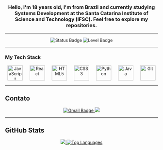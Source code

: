 <h3 align="center">Hello, I'm 18 years old, I'm from Brazil and currently studying Systems Development at the Santa Catarina Institute of Science and Technology (IFSC).
Feel free to explore my repositories. </h3>

---

<!--Status-->
<div align="center">
  <img src="https://img.shields.io/badge/Status-Active-green?style=for-the-badge&logo=appveyor" alt="Status Badge" />
  <img src="https://img.shields.io/badge/Level-Intermediate-blue?style=for-the-badge" alt="Level Badge" />
</div>

---

### My Tech Stack

<div align="center">
  <img href="https://developer.mozilla.org/en-US/docs/Web/JavaScript" src="https://cdn.jsdelivr.net/gh/devicons/devicon/icons/javascript/javascript-original.svg" height="50" alt="JavaScript" />
  <img width="15" />
  <img href="https://pt-br.legacy.reactjs.org/docs/getting-started.html" src="https://cdn.jsdelivr.net/gh/devicons/devicon/icons/react/react-original.svg" height="50" alt="React" />
  <img width="15" />
  <img href="https://developer.mozilla.org/en-US/docs/Glossary/HTML5" src="https://cdn.jsdelivr.net/gh/devicons/devicon/icons/html5/html5-original.svg" height="50" alt="HTML5" />
  <img width="15" />
  <img href="https://developer.mozilla.org/en-US/docs/Web/CSS" src="https://cdn.jsdelivr.net/gh/devicons/devicon/icons/css3/css3-original.svg" height="50" alt="CSS3" />
  <img width="15" />
  <img href="https://www.python.org/doc/" src="https://cdn.jsdelivr.net/gh/devicons/devicon/icons/python/python-original.svg" height="50" alt="Python" />
  <img width="15" />
  <img href="https://docs.oracle.com/en/java/" src="https://cdn.jsdelivr.net/gh/devicons/devicon/icons/java/java-original.svg" height="50" alt="Java" />
  <img width="15" />
  <img src="https://fekir.info/multimedia/git.png" height="50" alt="Git" />
  <img width="15" />
</div>

---

## Contato

<div align="center">
  <a href="https://mail.google.com/mail/?view=cm&fs=1&to=cttjoaoeduardo@gmail.com" target="_blank" >
    <img src="https://img.shields.io/badge/Gmail-D14836?style=for-the-badge&logo=gmail&logoColor=white" alt="Gmail Badge"/>
  </a>
  <a href="https://www.instagram.com/jedu.duart" target="_blank">
    <img src="https://img.shields.io/badge/Instagram-E4405F?style=for-the-badge&logo=instagram&logoColor=white">
  </a>
</div>

---


##  GitHub Stats
<div align="center">
  <a href= "https://github.com/Duarte-Joao">
  <img src="https://github-readme-stats.vercel.app/api?username=Duarte-Joao&show_icons=true&theme=merko">
  <img src="https://github-readme-stats.vercel.app/api/top-langs/?username=Duarte-Joao&layout=compact&theme=merko" alt="Top Languages" />
</div>

